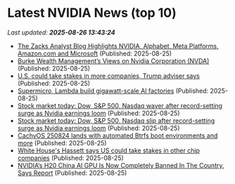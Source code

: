 # Latest NVIDIA News (top 10)
_Last updated: **2025-08-26 13:43:24**_

- [The Zacks Analyst Blog Highlights NVIDIA, Alphabet, Meta Platforms, Amazon.com and Microsoft](https://finance.yahoo.com/news/zacks-analyst-blog-highlights-nvidia-133600625.html) (Published: 2025-08-25)
- [Burke Wealth Management’s Views on Nvidia Corporation (NVDA)](https://biztoc.com/x/85a0a41a374fe7ff) (Published: 2025-08-25)
- [U.S. could take stakes in more companies, Trump adviser says](https://www.nbcnews.com/business/business-news/us-stakes-companies-trump-sovereign-wealth-fund-rcna226946) (Published: 2025-08-25)
- [Supermicro, Lambda build gigawatt-scale AI factories](https://biztoc.com/x/85c2e7f45724fb71) (Published: 2025-08-25)
- [Stock market today: Dow, S&P 500, Nasdaq waver after record-setting surge as Nvidia earnings loom](https://consent.yahoo.com/v2/collectConsent?sessionId=1_cc-session_7a48c7b4-88ff-4399-8bd4-e5935f1f0a40) (Published: 2025-08-25)
- [Stock market today: Dow, S&P 500, Nasdaq slip after record-setting surge as Nvidia earnings loom](https://finance.yahoo.com/news/live/stock-market-today-dow-sp-500-nasdaq-slip-after-record-setting-surge-as-nvidia-earnings-loom-133205126.html) (Published: 2025-08-25)
- [CachyOS 250824 lands with automated Btrfs boot environments and more](https://www.notebookcheck.net/CachyOS-250824-lands-with-automated-Btrfs-boot-environments-and-more.1095818.0.html) (Published: 2025-08-25)
- [White House's Hassett says US could take stakes in other chip companies](https://economictimes.indiatimes.com/tech/technology/white-houses-hassett-says-us-could-take-stakes-in-other-chip-companies/articleshow/123504991.cms) (Published: 2025-08-25)
- [NVIDIA’s H20 China AI GPU Is Now Completely Banned In The Country, Says Report](https://wccftech.com/nvidias-h20-china-ai-gpu-is-now-completely-banned-in-the-country-says-report/) (Published: 2025-08-25)
